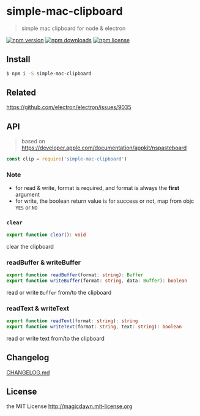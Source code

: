 # simple-mac-clipboard

> simple mac clipboard for node &amp; electron

[![npm version](https://img.shields.io/npm/v/simple-mac-clipboard.svg?style=flat-square)](https://www.npmjs.com/package/simple-mac-clipboard)
[![npm downloads](https://img.shields.io/npm/dm/simple-mac-clipboard.svg?style=flat-square)](https://www.npmjs.com/package/simple-mac-clipboard)
[![npm license](https://img.shields.io/npm/l/simple-mac-clipboard.svg?style=flat-square)](http://magicdawn.mit-license.org)

## Install

```sh
$ npm i -S simple-mac-clipboard
```

## Related

https://github.com/electron/electron/issues/9035

## API

> based on https://developer.apple.com/documentation/appkit/nspasteboard

```js
const clip = require('simple-mac-clipboard')
```

### Note

- for read & write, format is required, and format is always the **first** argument
- for write, the boolean return value is for success or not, map from objc `YES` or `NO`

### `clear`

```ts
export function clear(): void
```

clear the clipboard

### readBuffer & writeBuffer

```ts
export function readBuffer(format: string): Buffer
export function writeBuffer(format: string, data: Buffer): boolean
```

read or write `Buffer` from/to the clipboard

### readText & writeText

```ts
export function readText(format: string): string
export function writeText(format: string, text: string): boolean
```

read or write text from/to the clipboard

## Changelog

[CHANGELOG.md](CHANGELOG.md)

## License

the MIT License http://magicdawn.mit-license.org
